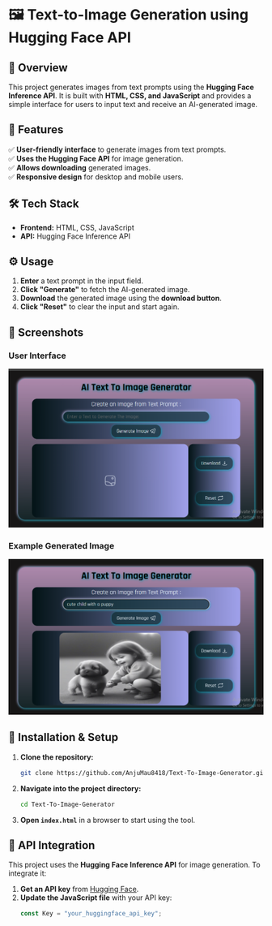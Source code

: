 # 🖼️ Text-to-Image Generation using Hugging Face API

## 📌 Overview
This project generates images from text prompts using the **Hugging Face Inference API**. It is built with **HTML, CSS, and JavaScript** and provides a simple interface for users to input text and receive an AI-generated image.

## 🚀 Features
✅ **User-friendly interface** to generate images from text prompts.  
✅ **Uses the Hugging Face API** for image generation.  
✅ **Allows downloading** generated images.  
✅ **Responsive design** for desktop and mobile users.  

## 🛠️ Tech Stack
- **Frontend:** HTML, CSS, JavaScript  
- **API:** Hugging Face Inference API  

## ⚙️ Usage
1. **Enter** a text prompt in the input field.
2. **Click "Generate"** to fetch the AI-generated image.
3. **Download** the generated image using the **download button**.
4. **Click "Reset"** to clear the input and start again.

## 📸 Screenshots
### **User Interface**
![Text-to-Image UI](screenshots/user_interface.png)

### **Example Generated Image**
![Generated Image](screenshots/Generated_image.png)

## 🔧 Installation & Setup
1. **Clone the repository:**
   ```sh
   git clone https://github.com/AnjuMau8418/Text-To-Image-Generator.git
   ```
2. **Navigate into the project directory:**
   ```sh
   cd Text-To-Image-Generator
   ```
3. **Open `index.html`** in a browser to start using the tool.

## 🔗 API Integration
This project uses the **Hugging Face Inference API** for image generation. To integrate it:
1. **Get an API key** from [Hugging Face](https://huggingface.co/).
2. **Update the JavaScript file** with your API key:
   ``` js
   const Key = "your_huggingface_api_key";
   ```
